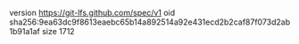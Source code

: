 version https://git-lfs.github.com/spec/v1
oid sha256:9ea63dc9f8613eaebc65b14a892514a92e431ecd2b2caf87f073d2ab1b91a1af
size 1712
